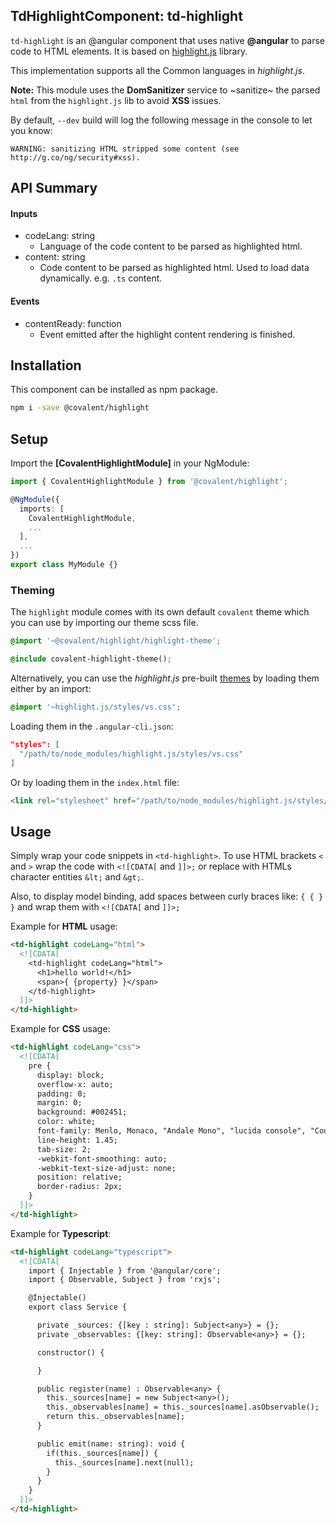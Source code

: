 ## TdHighlightComponent: td-highlight

`td-highlight` is an @angular component that uses native **@angular** to parse code to HTML elements. It is based on [highlight.js](https://highlightjs.org/) library.

This implementation supports all the Common languages in *highlight.js*.

**Note:** This module uses the **DomSanitizer** service to ~sanitize~ the parsed `html` from the `highlight.js` lib to avoid **XSS** issues.

By default, `--dev` build will log the following message in the console to let you know:

`WARNING: sanitizing HTML stripped some content (see http://g.co/ng/security#xss).`

## API Summary

#### Inputs

+ codeLang: string
  + Language of the code content to be parsed as highlighted html.
+ content: string
  + Code content to be parsed as highlighted html. Used to load data dynamically. e.g. `.ts` content.

#### Events

+ contentReady: function
  + Event emitted after the highlight content rendering is finished.

## Installation

This component can be installed as npm package.

```bash
npm i -save @covalent/highlight
```

## Setup

Import the **[CovalentHighlightModule]** in your NgModule:

```typescript
import { CovalentHighlightModule } from '@covalent/highlight';

@NgModule({
  imports: [
    CovalentHighlightModule,
    ...
  ],
  ...
})
export class MyModule {}
```

### Theming

The `highlight` module comes with its own default `covalent` theme which you can use by importing our theme scss file.

```css
@import '~@covalent/highlight/highlight-theme';

@include covalent-highlight-theme();
```

Alternatively, you can use the *highlight.js* pre-built [themes](https://github.com/isagalaev/highlight.js/tree/master/src/styles) by loading them either by an import:

```css
@import '~highlight.js/styles/vs.css';
```

Loading them in the `.angular-cli.json`:

```json
"styles": [
  "/path/to/node_modules/highlight.js/styles/vs.css"
]
```

Or by loading them in the `index.html` file:

```html
<link rel="stylesheet" href="/path/to/node_modules/highlight.js/styles/vs.css">
```

## Usage

Simply wrap your code snippets in `<td-highlight>`. To use HTML brackets `<` and `>` wrap the code with `<![CDATA[` and `]]>;` or replace with HTMLs character entities `&lt;` and `&gt;`.

Also, to display model binding, add spaces between curly braces like: `{ { } }` and wrap them  with `<![CDATA[` and `]]>;`

Example for **HTML** usage:

```html
<td-highlight codeLang="html">
  <![CDATA[
    <td-highlight codeLang="html">
      <h1>hello world!</h1>
      <span>{ {property} }</span>
    </td-highlight>
  ]]>
</td-highlight>
```

Example for **CSS** usage:

```html
<td-highlight codeLang="css">    
  <![CDATA[   
    pre {
      display: block;
      overflow-x: auto;
      padding: 0;
      margin: 0;
      background: #002451;
      color: white;
      font-family: Menlo, Monaco, "Andale Mono", "lucida console", "Courier New", monospace;
      line-height: 1.45;
      tab-size: 2;
      -webkit-font-smoothing: auto;
      -webkit-text-size-adjust: none;
      position: relative;
      border-radius: 2px;
    }
  ]]>
</td-highlight>
```
 
Example for **Typescript**:

```html
<td-highlight codeLang="typescript">
  <![CDATA[
    import { Injectable } from '@angular/core';
    import { Observable, Subject } from 'rxjs';

    @Injectable()
    export class Service {

      private _sources: {[key : string]: Subject<any>} = {};
      private _observables: {[key: string]: Observable<any>} = {};

      constructor() {

      }

      public register(name) : Observable<any> {
        this._sources[name] = new Subject<any>();
        this._observables[name] = this._sources[name].asObservable();
        return this._observables[name];
      }

      public emit(name: string): void {
        if(this._sources[name]) {
          this._sources[name].next(null);
        }
      }
    }
  ]]>
</td-highlight>
```
